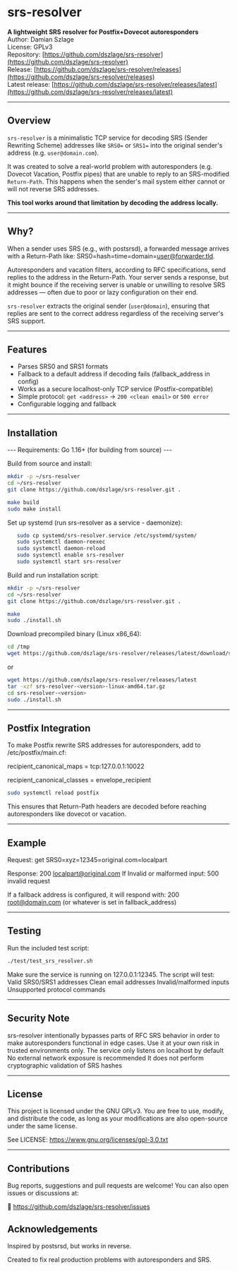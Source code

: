# srs-resolver

**A lightweight SRS resolver for Postfix+Dovecot autoresponders**  
Author: Damian Szlage  
License: GPLv3  
Repository: [https://github.com/dszlage/srs-resolver](https://github.com/dszlage/srs-resolver)  
Release: [https://github.com/dszlage/srs-resolver/releases](https://github.com/dszlage/srs-resolver/releases)  
Latest release: [https://github.com/dszlage/srs-resolver/releases/latest](https://github.com/dszlage/srs-resolver/releases/latest)  

---

## Overview

`srs-resolver` is a minimalistic TCP service for decoding SRS (Sender Rewriting Scheme) addresses like `SRS0=` or `SRS1=` into the original sender's address (e.g. `user@domain.com`).

It was created to solve a real-world problem with autoresponders (e.g. Dovecot Vacation, Postfix pipes) that are unable to reply to an SRS-modified `Return-Path`. This happens when the sender's mail system either cannot or will not reverse SRS addresses.

**This tool works around that limitation by decoding the address locally.**

---

## Why?

When a sender uses SRS (e.g., with postsrsd), a forwarded message arrives with a Return-Path like:
SRS0=hash=time=domain=user@forwarder.tld.

Autoresponders and vacation filters, according to RFC specifications, send replies to the address in the Return-Path. Your server sends a response, but it might bounce if the receiving server is unable or unwilling to resolve SRS addresses — often due to poor or lazy configuration on their end.

`srs-resolver` extracts the original sender (`user@domain`), ensuring that replies are sent to the correct address regardless of the receiving server's SRS support.

---

## Features

- Parses SRS0 and SRS1 formats
- Fallback to a default address if decoding fails (fallback_address in config)
- Works as a secure localhost-only TCP service (Postfix-compatible)
- Simple protocol: `get <address>` → `200 <clean email>` or `500 error`
- Configurable logging and fallback

---

## Installation

--- Requirements: Go 1.16+ (for building from source) ---

Build from source and install:

```bash
mkdir -p ~/srs-resolver
cd ~/srs-resolver
git clone https://github.com/dszlage/srs-resolver.git .

make build
sudo make install

```
Set up systemd (run srs-resolver as a service - daemonize):

```bash
   sudo cp systemd/srs-resolver.service /etc/systemd/system/
   sudo systemctl daemon-reexec
   sudo systemctl daemon-reload
   sudo systemctl enable srs-resolver
   sudo systemctl start srs-resolver
```

Build and run installation script:

```bash
mkdir -p ~/srs-resolver
cd ~/srs-resolver
git clone https://github.com/dszlage/srs-resolver.git .

make
sudo ./install.sh
```

Download precompiled binary (Linux x86_64):

```bash
cd /tmp
wget https://github.com/dszlage/srs-resolver/releases/latest/download/srs-resolver-<version>-linux-amd64.tar.gz
``` 
or 
```bash
wget https://github.com/dszlage/srs-resolver/releases/latest
tar -xzf srs-resolver-<version>-linux-amd64.tar.gz
cd srs-resolver-<version>
sudo ./install.sh
```

---

## Postfix Integration

To make Postfix rewrite SRS addresses for autoresponders, add to /etc/postfix/main.cf:

recipient_canonical_maps = tcp:127.0.0.1:10022

recipient_canonical_classes = envelope_recipient

```bash
sudo systemctl reload postfix
```
This ensures that Return-Path headers are decoded before reaching autoresponders like dovecot or vacation.

---

## Example

Request:
get SRS0=xyz=12345=original.com=localpart

Response:
200 localpart@original.com
If Invalid or malformed input:
500 invalid request

If a fallback address is configured, it will respond with:
200 root@domain.com
(or whatever is set in fallback_address)

---

## Testing

Run the included test script:
```bash
./test/test_srs_resolver.sh
```
Make sure the service is running on 127.0.0.1:12345. The script will test:
Valid SRS0/SRS1 addresses
Clean email addresses
Invalid/malformed inputs
Unsupported protocol commands

---

## Security Note

srs-resolver intentionally bypasses parts of RFC SRS behavior in order to make autoresponders functional in edge cases. Use it at your own risk in trusted environments only.
The service only listens on localhost by default
No external network exposure is recommended
It does not perform cryptographic validation of SRS hashes

---

## License

This project is licensed under the GNU GPLv3.
You are free to use, modify, and distribute the code, as long as your modifications are also open-source under the same license.

See LICENSE: https://www.gnu.org/licenses/gpl-3.0.txt

---

## Contributions

Bug reports, suggestions and pull requests are welcome!
You can also open issues or discussions at:

🔗 https://github.com/dszlage/srs-resolver/issues

## Acknowledgements

Inspired by postsrsd, but works in reverse.

Created to fix real production problems with autoresponders and SRS.
